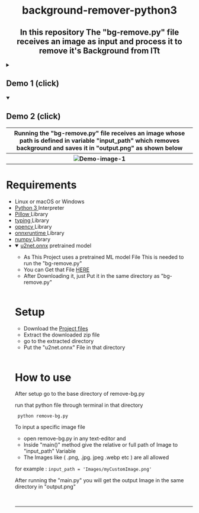 <h1 align="center"><strong>background-remover-python3</strong></h1>
<p><h2 align="center">In this repository The "bg-remove.py" file receives an image as input and process it to remove it's Background from ITt</h2></p>

<details close> 
  <summary><h2>Demo 1 (click)</h2></summary>
  <table>
    <tr>
    <th>
    <img alt="Demo-image-1" src="https://user-images.githubusercontent.com/77431114/215275187-4ef372f8-4fe6-4035-adc2-c606f2409584.png"/></th>
    </tr>
  </table>
</details>

<details open> 
  <summary><h2>Demo 2 (click)</h2></summary>
  <table>
    <tr>
      <th>Running the "bg-remove.py" file receives an image whose path is defined in variable "input_path"
      which removes background and saves it in "output.png" as shown below</th>
    </tr>
    <tr>
    <th>
    <img alt="Demo-image-1" src="https://user-images.githubusercontent.com/77431114/215275192-77287d58-1b59-4737-b1df-9c1e0fd5be0d.png"/></th>
    </tr>
  </table>
</details>

Requirements
============
* Linux or macOS or Windows
* [ Python 3 ](https://www.python.org/downloads/)Interpreter
* [ Pillow ](https://pypi.org/project/Pillow/)Library
* [ typing ](https://pypi.org/project/typing/)Library
* [ opencv ](https://pypi.org/project/opencv-python/)Library
* [ onnxruntime ](https://pypi.org/project/onnxruntime/)Library
* [ numpy ](https://pypi.org/project/numpy/)Library
* <details open> 
  <summary><span><a href="https://mega.nz/file/wV5zECYb#C19BLp57nJ8b_7LVZDajWLDRf5HSml63n0skiK2bNuQ">u2net.onnx</a> pretrained model</span></summary>
  <table>
<ul>
    <li>As This Project uses a pretrained ML model File This is needed to run the "bg-remove.py" </li>
    <li>You can Get that File <a href="https://mega.nz/file/wV5zECYb#C19BLp57nJ8b_7LVZDajWLDRf5HSml63n0skiK2bNuQ">HERE</a></li>
    <li>After Downloading it, just Put it in the same directory as "bg-remove.py"</li>
</ul>
  </table>
</details>

Setup
============
* Download the [ Project files ](https://github.com/PuL5TaR/background-remover-py/archive/refs/heads/main.zip)
* Extract the downloaded zip file
* go to the extracted directory
* Put the "u2net.onnx" File in that directory

<br>

How to use
============
After setup go to the base directory of remove-bg.py

run that python file through terminal in that directory
```
 python remove-bg.py
```
To input a specific image file 
* open remove-bg.py in any text-editor and
* Inside "main()" method give the relative or full path of Image to "input_path" Variable 
* The Images like ( .png, .jpg. jpeg .webp etc ) are all allowed

for example : `input_path = 'Images/myCustomImage.png'`

After running the "main.py" you will get the output Image in the same directory in "output.png"

<br>
<hr>
